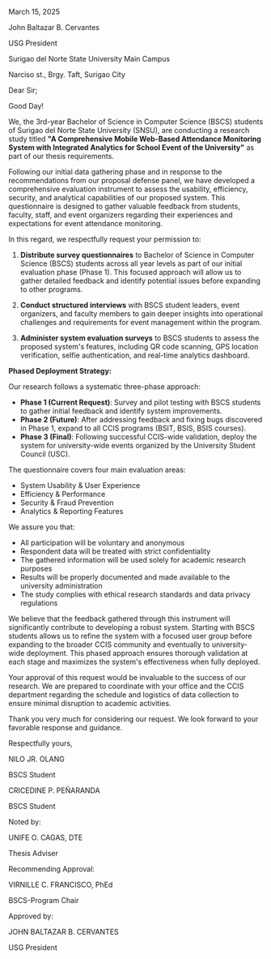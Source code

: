 March 15, 2025

John Baltazar B. Cervantes

USG President

Surigao del Norte State University Main Campus

Narciso st., Brgy. Taft, Surigao City

Dear Sir;

Good Day!

We, the 3rd-year Bachelor of Science in Computer Science (BSCS) students of Surigao del Norte State University (SNSU), are conducting a research study titled **"A Comprehensive Mobile Web-Based Attendance Monitoring System with Integrated Analytics for School Event of the University"** as part of our thesis requirements.

Following our initial data gathering phase and in response to the recommendations from our proposal defense panel, we have developed a comprehensive evaluation instrument to assess the usability, efficiency, security, and analytical capabilities of our proposed system. This questionnaire is designed to gather valuable feedback from students, faculty, staff, and event organizers regarding their experiences and expectations for event attendance monitoring.

In this regard, we respectfully request your permission to:

1. **Distribute survey questionnaires** to Bachelor of Science in Computer Science (BSCS) students across all year levels as part of our initial evaluation phase (Phase 1). This focused approach will allow us to gather detailed feedback and identify potential issues before expanding to other programs.

2. **Conduct structured interviews** with BSCS student leaders, event organizers, and faculty members to gain deeper insights into operational challenges and requirements for event management within the program.

3. **Administer system evaluation surveys** to BSCS students to assess the proposed system's features, including QR code scanning, GPS location verification, selfie authentication, and real-time analytics dashboard.

**Phased Deployment Strategy:**

Our research follows a systematic three-phase approach:

- **Phase 1 (Current Request)**: Survey and pilot testing with BSCS students to gather initial feedback and identify system improvements.
- **Phase 2 (Future)**: After addressing feedback and fixing bugs discovered in Phase 1, expand to all CCIS programs (BSIT, BSIS, BSIS courses).
- **Phase 3 (Final)**: Following successful CCIS-wide validation, deploy the system for university-wide events organized by the University Student Council (USC).

The questionnaire covers four main evaluation areas:

- System Usability & User Experience
- Efficiency & Performance
- Security & Fraud Prevention
- Analytics & Reporting Features

We assure you that:

- All participation will be voluntary and anonymous
- Respondent data will be treated with strict confidentiality
- The gathered information will be used solely for academic research purposes
- Results will be properly documented and made available to the university administration
- The study complies with ethical research standards and data privacy regulations

We believe that the feedback gathered through this instrument will significantly contribute to developing a robust system. Starting with BSCS students allows us to refine the system with a focused user group before expanding to the broader CCIS community and eventually to university-wide deployment. This phased approach ensures thorough validation at each stage and maximizes the system's effectiveness when fully deployed.

Your approval of this request would be invaluable to the success of our research. We are prepared to coordinate with your office and the CCIS department regarding the schedule and logistics of data collection to ensure minimal disruption to academic activities.

Thank you very much for considering our request. We look forward to your favorable response and guidance.

Respectfully yours,

NILO JR. OLANG

BSCS Student

CRICEDINE P. PEÑARANDA

BSCS Student

Noted by:

UNIFE O. CAGAS, DTE

Thesis Adviser

Recommending Approval:

VIRNILLE C. FRANCISCO, PhEd

BSCS-Program Chair

Approved by:

JOHN BALTAZAR B. CERVANTES

USG President
